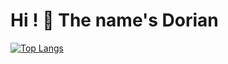 # Hi ! 👋 The name's Dorian

[![Top Langs](https://github-readme-stats.vercel.app/api/top-langs/?username=RenjiSann&layout=compact&show_icons=true&theme=tokyonight&langs_count=6&exclude_repo=tree-sitter-xml,tree-sitter-tiger)](https://github.com/RenjiSann)
